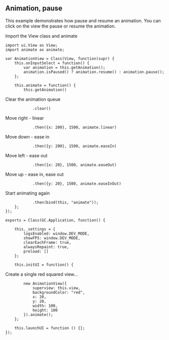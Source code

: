 ## Animation, pause

This example demonstrates how pause and resume an animation.
You can click on the view the pause or resume the animation.

Import the View class and animate

~~~
import ui.View as View;
import animate as animate;

var AnimationView = Class(View, function(supr) {
    this.onInputSelect = function() {
        var animation = this.getAnimation();
        animation.isPaused() ? animation.resume() : animation.pause();
    };

    this.animate = function() {
        this.getAnimation()
~~~

Clear the animation queue

~~~
            .clear()
~~~

Move right - linear

~~~
            .then({x: 200}, 1500, animate.linear)
~~~

Move down - ease in

~~~
            .then({y: 200}, 1500, animate.easeIn)
~~~

Move left - ease out

~~~
            .then({x: 20}, 1500, animate.easeOut)
~~~

Move up - ease in, ease out

~~~
            .then({y: 20}, 1500, animate.easeInOut)
~~~

Start animating again

~~~
            .then(bind(this, "animate"));
	};
});
~~~

~~~
exports = Class(GC.Application, function() {

    this._settings = {
        logsEnabled: window.DEV_MODE,
        showFPS: window.DEV_MODE,
        clearEachFrame: true,
        alwaysRepaint: true,
        preload: []
    };

    this.initUI = function() {
~~~

Create a single red squared view...

~~~
        new AnimationView({
            superview: this.view,
            backgroundColor: "red",
            x: 20,
            y: 20,
            width: 100,
            height: 100
        }).animate();
    };

    this.launchUI = function () {};
});
~~~~